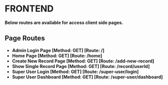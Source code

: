 # FRONTEND
**Below routes are available for access client side pages.**

## Page Routes
  - **Admin Login Page [Method: GET] [Route: /]**
  - **Home Page [Method: GET] [Route: /home]**
  - **Create New Record Page [Method: GET] [Route: /add-new-record]**
  - **Show Single Record Page [Method: GET] [Route: /record/userId]**
  - **Super User Login [Method: GET] [Route: /super-user/login]**
  - **Super User Dashboard [Method: GET] [Route: /super-user/dashboard]**

